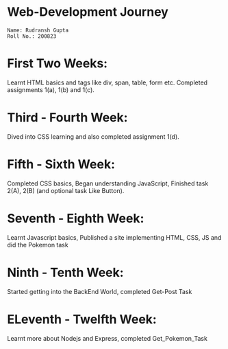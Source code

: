 # Web-Development Journey
```
Name: Rudransh Gupta
Roll No.: 200823
```
# First Two Weeks: 
Learnt HTML basics and tags like div, span, table, form etc. Completed assignments 1(a), 1(b) and 1(c).
# Third - Fourth Week: 
Dived into CSS learning and also completed assignment 1(d).
# Fifth - Sixth Week:
Completed CSS basics, Began understanding JavaScript, Finished task 2(A), 2(B) (and optional task Like Button).
# Seventh - Eighth Week:
Learnt Javascript basics, Published a site implementing HTML, CSS, JS and did the Pokemon task
# Ninth - Tenth Week:
Started getting into the BackEnd World, completed Get-Post Task
# ELeventh - Twelfth Week:
Learnt more about Nodejs and Express, completed Get_Pokemon_Task
